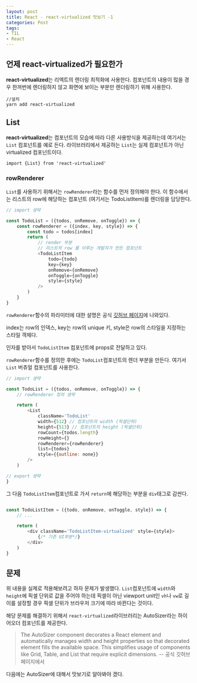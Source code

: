 ```yaml
---
layout: post 
title: React - react-virtualized 맛보기 -1
categories: Post 
tags: 
- TIL
- React
---
```


## 언제 react-virtualized가 필요한가

**react-virtualized**는 리엑트의 렌더링 최적화에 사용한다. 컴포넌트의 내용이 많을 경우 한꺼번에 렌더링하지 않고 화면에 보이는 부분만 렌더링하기 위해 사용한다.

    //설치
    yarn add react-virtualized

## List

**react-virtualized**는 컴포넌트의 모습에 따라 다른 사용방식을 제공하는데 여기서는 `List` 컴포넌트를 예로 든다. 라이브러리에서 제공하는 `List`는 실제 컴포넌트가 아닌 virtualized 컴포넌트이다.

```javacsript
import {List} from 'react-virtualized'
```

### rowRenderer

`List`를 사용하기 위해서는 `rowRenderer`라는 함수를 먼저 정의해야 한다. 이 함수에서는 리스트의 row에 해당하는 컴포넌트 (여기서는 TodoListItem)를 렌더링을 담당한다.

```javascript
// import 생략

const TodoList = ({todos, onRemove, onToggle}) => {
    const rowRenderer = ({index, key, style}) => {
        const todo = todos[index]
        return (
            // render 부분
            // 리스트의 row 를 이루는 개발자가 만든 컴포넌트
            <TodoListItem 
                todo={todo}
                key={key}
                onRemove={onRemove}
                onToggle={onToggle}
                style={style}
            />
        )
    }
}

```

`rowRenderer`함수의 파라미터에 대한 설명은 공식 [깃허브 페이지](https://github.com/bvaughn/react-virtualized/blob/master/docs/List.md#rowrenderer)에 나와있다.

index는 row의 인덱스, key는 row의 unique 키, style은 row의 스타일을 지정하는 스타일 객체다.

인자를 받아서 `TodoListItem` 컴포넌트에 props로 전달하고 있다.

`rowRenderer`함수를 정의한 후에는 `TodoList`컴포넌트의 렌더 부분을 만든다. 여기서 `List` 버츄얼 컴포넌트를 사용한다.

```javascript
// import 생략

const TodoList = ({todos, onRemove, onToggle}) => {
    // rowRenderer 정의 생략

    return (
        <List
            className='TodoList'
            width={512} // 컴포넌트의 width (픽셀단위)
            height={513} // 컴포넌트의 height (픽셀단위)
            rowCount={todos.length}
            rowHeight={}
            rowRenderer={rowRenderer}
            list={todos}
            style={{outline: none}}
        />
    )

// export 생략
}
```

그 다음 `TodoListItem`컴포넌트로 가서 `return`에 해당하는 부분을 `div`태그로 감싼다.

```javascript

const TodoListItem = ({todo, onRemove, onToggle, style}) => {
    // ...

    return (
        <div className='TodoListItem-virtualized' style={style}>
            {/* 기존 UI부분*/}
        </div>
    )
}

```

## 문제

위 내용을 실제로 적용해보려고 하자 문제가 발생했다. `List`컴포넌트에 `width`와 `height`에 픽셀 단위로 값을 주어야 하는데 픽셀이 아닌 viewport unit인 `vh`나 `vw`로 길이를 설정할 경우 픽셀 단위가 브라우저 크기에 따라 바뀐다는 것이다.

해당 문제를 해결하기 위해서 `react-virtualized`라이브러리는 AutoSizer라는 하이어오더 컴포넌트를 제공한다.

>The AutoSizer component decorates a React element and automatically manages width and height properties so that decorated element fills the available space. This simplifies usage of components like Grid, Table, and List that require explicit dimensions. -- 공식 깃허브페이지에서

다음에는 AutoSizer에 대해서 맛보기로 알아봐야 겠다.
